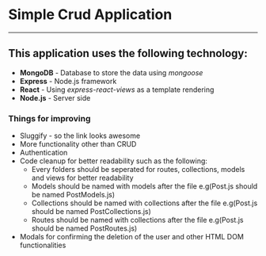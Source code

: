 # Simple Crud Application
---

## This application uses the following technology:
- **MongoDB** - Database to store the data using *mongoose*
- **Express** - Node.js framework
- **React** - Using *express-react-views* as a template rendering
- **Node.js** - Server side

### Things for improving
- Sluggify - so the link looks awesome
- More functionality other than CRUD
- Authentication
- Code cleanup for better readability such as the following:
  - Every folders should be seperated for routes, collections, models and views for better readability
  - Models should be named with models after the file e.g(Post.js should be named PostModels.js)
  - Collections should be named with collections after the file e.g(Post.js should be named PostCollections.js)
  - Routes should be named with collections after the file e.g(Post.js should be named PostRoutes.js)
- Modals for confirming the deletion of the user and other HTML DOM functionalities
